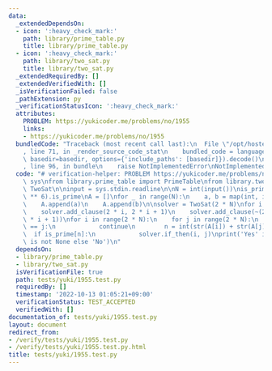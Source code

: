 ```yaml
---
data:
  _extendedDependsOn:
  - icon: ':heavy_check_mark:'
    path: library/prime_table.py
    title: library/prime_table.py
  - icon: ':heavy_check_mark:'
    path: library/two_sat.py
    title: library/two_sat.py
  _extendedRequiredBy: []
  _extendedVerifiedWith: []
  _isVerificationFailed: false
  _pathExtension: py
  _verificationStatusIcon: ':heavy_check_mark:'
  attributes:
    PROBLEM: https://yukicoder.me/problems/no/1955
    links:
    - https://yukicoder.me/problems/no/1955
  bundledCode: "Traceback (most recent call last):\n  File \"/opt/hostedtoolcache/PyPy/3.7.13/x64/site-packages/onlinejudge_verify/documentation/build.py\"\
    , line 71, in _render_source_code_stat\n    bundled_code = language.bundle(stat.path,\
    \ basedir=basedir, options={'include_paths': [basedir]}).decode()\n  File \"/opt/hostedtoolcache/PyPy/3.7.13/x64/site-packages/onlinejudge_verify/languages/python.py\"\
    , line 96, in bundle\n    raise NotImplementedError\nNotImplementedError\n"
  code: "# verification-helper: PROBLEM https://yukicoder.me/problems/no/1955\nimport\
    \ sys\nfrom library.prime_table import PrimeTable\nfrom library.two_sat import\
    \ TwoSat\n\ninput = sys.stdin.readline\n\nN = int(input())\nis_prime = PrimeTable(10\
    \ ** 6).is_prime\nA = []\nfor _ in range(N):\n    a, b = map(int, input().split())\n\
    \    A.append(a)\n    A.append(b)\n\nsolver = TwoSat(2 * N)\nfor i in range(N):\n\
    \    solver.add_clause(2 * i, 2 * i + 1)\n    solver.add_clause(~(2 * i), ~(2\
    \ * i + 1))\nfor i in range(2 * N):\n    for j in range(2 * N):\n        if i\
    \ == j:\n            continue\n        n = int(str(A[i]) + str(A[j]))\n      \
    \  if is_prime[n]:\n            solver.if_then(i, j)\nprint('Yes' if solver.solve()\
    \ is not None else 'No')\n"
  dependsOn:
  - library/prime_table.py
  - library/two_sat.py
  isVerificationFile: true
  path: tests/yuki/1955.test.py
  requiredBy: []
  timestamp: '2022-10-13 01:05:21+09:00'
  verificationStatus: TEST_ACCEPTED
  verifiedWith: []
documentation_of: tests/yuki/1955.test.py
layout: document
redirect_from:
- /verify/tests/yuki/1955.test.py
- /verify/tests/yuki/1955.test.py.html
title: tests/yuki/1955.test.py
---
```


